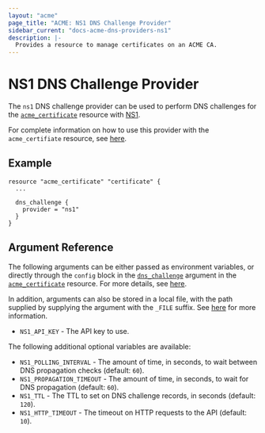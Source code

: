 ```yaml
---
layout: "acme"
page_title: "ACME: NS1 DNS Challenge Provider"
sidebar_current: "docs-acme-dns-providers-ns1"
description: |-
  Provides a resource to manage certificates on an ACME CA.
---
```


# NS1 DNS Challenge Provider

The `ns1` DNS challenge provider can be used to perform DNS challenges for
the [`acme_certificate`][resource-acme-certificate] resource with
[NS1][provider-service-page].

[resource-acme-certificate]: /docs/providers/acme/r/certificate.html
[provider-service-page]: https://ns1.com/

For complete information on how to use this provider with the `acme_certifiate`
resource, see [here][resource-acme-certificate-dns-challenges].

[resource-acme-certificate-dns-challenges]: /docs/providers/acme/r/certificate.html#using-dns-challenges

## Example

```hcl
resource "acme_certificate" "certificate" {
  ...

  dns_challenge {
    provider = "ns1"
  }
}
```

## Argument Reference

The following arguments can be either passed as environment variables, or
directly through the `config` block in the
[`dns_challenge`][resource-acme-certificate-dns-challenge-arg] argument in the
[`acme_certificate`][resource-acme-certificate] resource. For more details, see
[here][resource-acme-certificate-dns-challenges].

[resource-acme-certificate-dns-challenge-arg]: /docs/providers/acme/r/certificate.html#dns_challenge

In addition, arguments can also be stored in a local file, with the path
supplied by supplying the argument with the `_FILE` suffix. See
[here][acme-certificate-file-arg-example] for more information.

[acme-certificate-file-arg-example]: /docs/providers/acme/r/certificate.html#using-variable-files-for-provider-arguments

* `NS1_API_KEY` - The API key to use.

The following additional optional variables are available:

* `NS1_POLLING_INTERVAL` - The amount of time, in seconds, to wait between
  DNS propagation checks (default: `60`).
* `NS1_PROPAGATION_TIMEOUT` - The amount of time, in seconds, to wait for DNS
  propagation (default: `60`).
* `NS1_TTL` - The TTL to set on DNS challenge records, in seconds (default:
  `120`).
* `NS1_HTTP_TIMEOUT` - The timeout on HTTP requests to the API (default:
  `10`).
